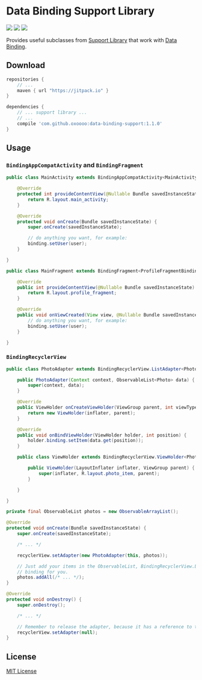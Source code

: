 Data Binding Support Library
==========

[![](https://img.shields.io/github/tag/oxoooo/data-binding-support.svg?style=flat-square&label=jitpack.io)](https://jitpack.io/#oxoooo/data-binding-support)
[![](https://img.shields.io/github/license/oxoooo/data-binding-support.svg?style=flat-square)](LICENSE)
[![](https://img.shields.io/github/issues/oxoooo/data-binding-support.svg?style=flat-square)](https://github.com/oxoooo/data-binding-support/issues)

Provides useful subclasses from [Support Library](https://developer.android.com/tools/support-library/index.html)
that work with [Data Binding](https://developer.android.com/tools/data-binding/guide.html).

## Download

```gradle
repositories {
    // ...
    maven { url "https://jitpack.io" }
}

dependencies {
    // ... support library ...
    // ...
    compile 'com.github.oxoooo:data-binding-support:1.1.0'
}
```

## Usage

### `BindingAppCompatActivity` and `BindingFragment`

```java
public class MainActivity extends BindingAppCompatActivity<MainActivityBinding> {

    @Override
    protected int provideContentView(@Nullable Bundle savedInstanceState) {
        return R.layout.main_activity;
    }

    @Override
    protected void onCreate(Bundle savedInstanceState) {
        super.onCreate(savedInstanceState);

        // do anything you want, for example:
        binding.setUser(user);
    }

}
```

```java
public class MainFragment extends BindingFragment<ProfileFragmentBinding> {

    @Override
    public int provideContentView(@Nullable Bundle savedInstanceState) {
        return R.layout.profile_fragment;
    }

    @Override
    public void onViewCreated(View view, @Nullable Bundle savedInstanceState) {
        // do anything you want, for example:
        binding.setUser(user);
    }

}
```

### `BindingRecyclerView`

```java
public class PhotoAdapter extends BindingRecyclerView.ListAdapter<Photo, PhotoAdapter.ViewHolder> {

    public PhotoAdapter(Context context, ObservableList<Photo> data) {
        super(context, data);
    }

    @Override
    public ViewHolder onCreateViewHolder(ViewGroup parent, int viewType) {
        return new ViewHolder(inflater, parent);
    }

    @Override
    public void onBindViewHolder(ViewHolder holder, int position) {
        holder.binding.setItem(data.get(position));
    }

    public class ViewHolder extends BindingRecyclerView.ViewHolder<PhotoItemBinding> {

        public ViewHolder(LayoutInflater inflater, ViewGroup parent) {
            super(inflater, R.layout.photo_item, parent);
        }

    }

}
```

```java
private final ObservableList photos = new ObservableArrayList();

@Override
protected void onCreate(Bundle savedInstanceState) {
    super.onCreate(savedInstanceState);

    /* ... */

    recyclerView.setAdapter(new PhotoAdapter(this, photos));

    // Just add your items in the ObservableList, BindingRecyclerView.ListAdapter will take care of the
    // binding for you.
    photos.addAll(/* ... */);
}

@Override
protected void onDestroy() {
    super.onDestroy();

    /* ... */

    // Remember to release the adapter, because it has a reference to the `photos` ObservableList.
    recyclerView.setAdapter(null);
}
```

## License

[MIT License](LICENSE)
